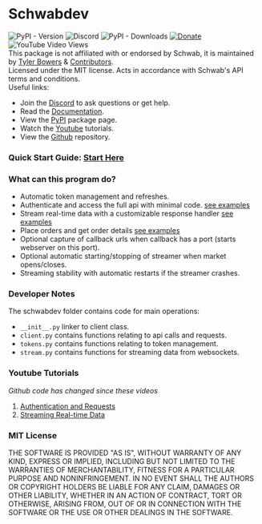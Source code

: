 # Schwabdev
![PyPI - Version](https://img.shields.io/pypi/v/schwabdev) ![Discord](https://img.shields.io/discord/1076596998150561873?logo=discord) ![PyPI - Downloads](https://img.shields.io/pypi/dm/schwabdev) [![Donate](https://img.shields.io/badge/Donate-PayPal-green.svg)](https://www.paypal.com/donate/?business=8VDFKHMBFSC2Q&no_recurring=0&currency_code=USD) ![YouTube Video Views](https://img.shields.io/youtube/views/kHbom0KIJwc?style=flat&logo=youtube)  
This package is not affiliated with or endorsed by Schwab, it is maintained by [Tyler Bowers](https://github.com/tylerebowers) & [Contributors](https://github.com/tylerebowers/Schwabdev/graphs/contributors).   
Licensed under the MIT license. Acts in accordance with Schwab's API terms and conditions.  
Useful links:
* Join the [Discord](https://discord.gg/m7SSjr9rs9) to ask questions or get help.
* Read the [Documentation](https://tylerebowers.github.io/Schwabdev/).
* View the [PyPI](https://pypi.org/project/schwabdev/) package page.
* Watch the [Youtube](https://youtube.com/playlist?list=PLs4JLWxBQIxpbvCj__DjAc0RRTlBz-TR8) tutorials.
* View the [Github](https://github.com/tylerebowers/Schwab-API-Python) repository.

### Quick Start Guide: [Start Here](https://tylerebowers.github.io/Schwabdev/?source=pages%2Fquickstart.html)


### What can this program do?
- Automatic token management and refreshes.  
- Authenticate and access the full api with minimal code. [see examples](https://github.com/tylerebowers/Schwabdev/tree/main/docs/examples/api_demo.py)  
- Stream real-time data with a customizable response handler [see examples](https://github.com/tylerebowers/Schwabdev/tree/main/docs/examples/stream_demo.py)  
- Place orders and get order details [see examples](https://tylerebowers.github.io/Schwabdev/?source=pages%2Forders.html)  
- Optional capture of callback urls when callback has a port (starts webserver on this port).  
- Optional automatic starting/stopping of streamer when market opens/closes.  
- Streaming stability with automatic restarts if the streamer crashes.  

### Developer Notes
The schwabdev folder contains code for main operations:   
 - `__init__.py` linker to client class.
 - `client.py` contains functions relating to api calls and requests.
 - `tokens.py` contains functions relating to token management.
 - `stream.py` contains functions for streaming data from websockets.

### Youtube Tutorials
*Github code has changed since these videos*
1. [Authentication and Requests](https://www.youtube.com/watch?v=kHbom0KIJwc&ab_channel=TylerBowers) 
2. [Streaming Real-time Data](https://www.youtube.com/watch?v=t7F2dUecgWc&list=PLs4JLWxBQIxpbvCj__DjAc0RRTlBz-TR8&index=2&ab_channel=TylerBowers) 

### MIT License

THE SOFTWARE IS PROVIDED "AS IS", WITHOUT WARRANTY OF ANY KIND, EXPRESS OR
IMPLIED, INCLUDING BUT NOT LIMITED TO THE WARRANTIES OF MERCHANTABILITY,
FITNESS FOR A PARTICULAR PURPOSE AND NONINFRINGEMENT. IN NO EVENT SHALL THE
AUTHORS OR COPYRIGHT HOLDERS BE LIABLE FOR ANY CLAIM, DAMAGES OR OTHER
LIABILITY, WHETHER IN AN ACTION OF CONTRACT, TORT OR OTHERWISE, ARISING FROM,
OUT OF OR IN CONNECTION WITH THE SOFTWARE OR THE USE OR OTHER DEALINGS IN THE
SOFTWARE.
